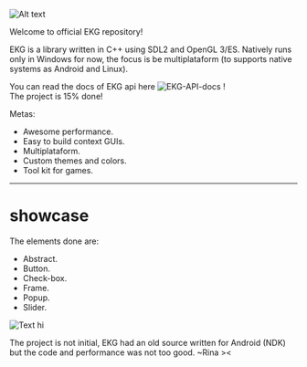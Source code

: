 ![Alt text](/ekg.png?raw=true)

Welcome to official EKG repository!

EKG is a library written in C++ using SDL2 and OpenGL 3/ES.
Natively runs only in Windows for now, the focus is be multiplataform (to supports native systems as Android and Linux).

You can read the docs of EKG api here ![EKG-API-docs](https://github.com/ekg-ez-build-gui/ekg-api-docs/) ! \
The project is 15% done!

Metas:
- Awesome performance.
- Easy to build context GUIs.
- Multiplataform.
- Custom themes and colors.
- Tool kit for games.

----

# showcase

The elements done are:
- Abstract.
- Button.
- Check-box.
- Frame.
- Popup.
- Slider.

![Text hi](https://github.com/ekg-ez-build-gui/ekg/blob/main/splashes-dev/splash-actual-state.png?raw=true)

The project is not initial, EKG had an old source written for Android (NDK) but the code and performance was not too good.
~Rina ><
